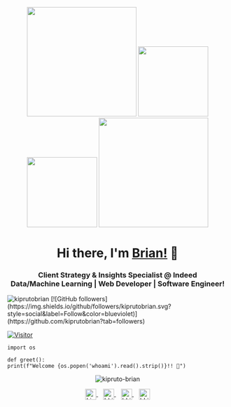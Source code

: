 <p align="center">
    <img src="https://octodex.github.com/images/manufacturetocat.png" height="250px" width="250px">
    <img src="https://octodex.github.com/images/daftpunktocat-thomas.gif" height="160px" width="160px">
    <img src="https://octodex.github.com/images/daftpunktocat-guy.gif" height="160px" width="160px">
    <img src="https://octodex.github.com/images/mona-the-rivetertocat.png" height="250px" width="250px">
</p>

<h1 align="center">Hi there, I'm <a href="https://github.com/kiprutobrian" target="_blank">Brian!</a> 👋</h1>

<h3 align="center">
    Client Strategy & Insights Specialist @ Indeed
    <br/>
    Data/Machine Learning | Web Developer | Software Engineer!
</h3>
<p align="left">
    <img src="https://komarev.com/ghpvc/?username=kiprutobrian&style=flat&color=blueviolet" alt="kiprutobrian" />
    [![GitHub followers](https://img.shields.io/github/followers/kiprutobrian.svg?style=social&label=Follow&color=blueviolet)](https://github.com/kiprutobrian?tab=followers)
</p>

[![Visitor](https://visitor-badge.laobi.icu/badge?page_id=kiprutobrian.kiprutobrian)](https://github.com/kiprutobrian) 

```python3
import os

def greet():
print(f"Welcome {os.popen('whoami').read().strip()}!! 👋")
```

<p align="center">
    <img src="https://github-readme-stats.vercel.app/api?username=kiprutobrian&count_private=true&show_icons=true&theme=radical"
        alt=kipruto-brian />
</p>

<p align="center">
    <a href="https://www.linkedin.com/in/kipruto-brian" target="blank">
        <img align="center" src="https://cdn-icons-png.flaticon.com/512/174/174857.png" alt="kipruto-brian" height="25" width="25" />
    </a> 
    &nbsp;&nbsp;
    <a href="https://twitter.com/bkipruto_koima" target="blank">
        <img align="center" src="https://cdn-icons-png.flaticon.com/512/733/733579.png" alt="bkipruto_koima" height="25" width="25" />
    </a>
    &nbsp;&nbsp;   
    <a href="https://codepen.io/kiprutobrian" target="blank">
        <img align="center" src="https://cdn-icons-png.flaticon.com/512/1626/1626319.png" alt="bkipruto_koima" height="25" width="25" />
    </a>
    &nbsp;&nbsp;   
    <a href="https://www.behance.net/briankipruto" target="blank">
        <img align="center" src="https://a5.behance.net/07593793c3cc44f8f7be480b6e665008bebfcbfe/img/site/favicon.ico?cb=264615658" alt="bkipruto_koima"                        height="25" width="25" />
    </a>
</p>
